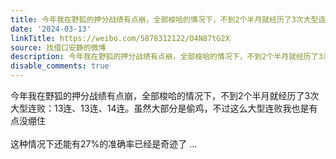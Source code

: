 ```yaml
---
title: 今年我在野狐的押分战绩有点崩，全部梭哈的情况下，不到2个半月就经历了3次大型连败：13连、13连、14连。虽然大部分是偷鸡，不过这么大型连败我也是有点没绷住这...
date: '2024-03-13'
linkTitle: https://weibo.com/5878312122/O4N87tG2X
source: 找借口安静的微博
description: 今年我在野狐的押分战绩有点崩，全部梭哈的情况下，不到2个半月就经历了3次大型连败：13连、13连、14连。虽然大部分是偷鸡，不过这么大型连败我也是有点没绷住<br><br>这种情况下还能有27%的准确率已经是奇迹了  ...
disable_comments: true
---
```

今年我在野狐的押分战绩有点崩，全部梭哈的情况下，不到2个半月就经历了3次大型连败：13连、13连、14连。虽然大部分是偷鸡，不过这么大型连败我也是有点没绷住<br><br>这种情况下还能有27%的准确率已经是奇迹了  ...